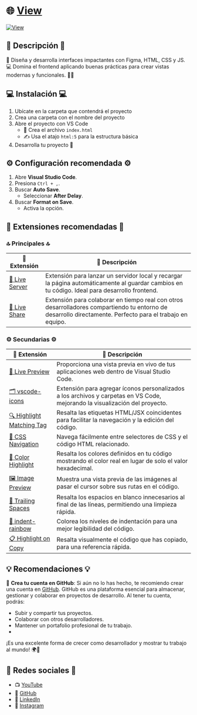 # 🌐 [View](https://github.com/elliotgaramendi/tecsup/tree/develop/01/view)

[![View](https://midu.dev/images/wallpapers/web-technologies-4k-wallpaper.png)](https://github.com/elliotgaramendi/tecsup/tree/develop/01/view)

## 📜 Descripción 📜
🎨 Diseña y desarrolla interfaces impactantes con Figma, HTML, CSS y JS. 💻 Domina el frontend aplicando buenas prácticas para crear vistas modernas y funcionales. 🚀✨

## 💻 Instalación 💻
1. Ubícate en la carpeta que contendrá el proyecto
2. Crea una carpeta con el nombre del proyecto
3. Abre el proyecto con VS Code
   - 📝 Crea el archivo `index.html`
   - ✍️ Usa el atajo `html:5` para la estructura básica
4. Desarrolla tu proyecto 🔨

## ⚙️ Configuración recomendada ⚙️

1. Abre **Visual Studio Code**.
2. Presiona `Ctrl + ,`.
3. Buscar **Auto Save**.
   - Seleccionar **After Delay**.
4. Buscar **Format on Save**.
   - Activa la opción.

## 🧩 Extensiones recomendadas 🧩

### 🔝 Principales 🔝
| 🔌 Extensión                                                                                    | 📄 Descripción                                                                                                                                             |
| ---------------------------------------------------------------------------------------------- | --------------------------------------------------------------------------------------------------------------------------------------------------------- |
| [🚀 Live Server](https://marketplace.visualstudio.com/items?itemName=ritwickdey.LiveServer)     | Extensión para lanzar un servidor local y recargar la página automáticamente al guardar cambios en tu código. Ideal para desarrollo frontend.             |
| [🤝 Live Share](https://marketplace.visualstudio.com/items?itemName=MS-vsliveshare.vsliveshare) | Extensión para colaborar en tiempo real con otros desarrolladores compartiendo tu entorno de desarrollo directamente. Perfecto para el trabajo en equipo. |

### ⚙️ Secundarias ⚙️
| 🔌 Extensión                                                                                                     | 📄 Descripción                                                                                                               |
| --------------------------------------------------------------------------------------------------------------- | --------------------------------------------------------------------------------------------------------------------------- |
| [👀 Live Preview](https://marketplace.visualstudio.com/items?itemName=ms-vscode.live-server)                     | Proporciona una vista previa en vivo de tus aplicaciones web dentro de Visual Studio Code.                                  |
| [🗂️ vscode-icons](https://marketplace.visualstudio.com/items?itemName=vscode-icons-team.vscode-icons)            | Extensión para agregar íconos personalizados a los archivos y carpetas en VS Code, mejorando la visualización del proyecto. |
| [🔍 Highlight Matching Tag](https://marketplace.visualstudio.com/items?itemName=vincaslt.highlight-matching-tag) | Resalta las etiquetas HTML/JSX coincidentes para facilitar la navegación y la edición del código.                           |
| [🎯 CSS Navigation](https://marketplace.visualstudio.com/items?itemName=pucelle.vscode-css-navigation)           | Navega fácilmente entre selectores de CSS y el código HTML relacionado.                                                     |
| [🌈 Color Highlight](https://marketplace.visualstudio.com/items?itemName=naumovs.color-highlight)                | Resalta los colores definidos en tu código mostrando el color real en lugar de solo el valor hexadecimal.                   |
| [🖼️ Image Preview](https://marketplace.visualstudio.com/items?itemName=kisstkondoros.vscode-gutter-preview)      | Muestra una vista previa de las imágenes al pasar el cursor sobre sus rutas en el código.                                   |
| [🚫 Trailing Spaces](https://marketplace.visualstudio.com/items?itemName=shardulm94.trailing-spaces)             | Resalta los espacios en blanco innecesarios al final de las líneas, permitiendo una limpieza rápida.                        |
| [🌈 indent-rainbow](https://marketplace.visualstudio.com/items?itemName=oderwat.indent-rainbow)                  | Colorea los niveles de indentación para una mejor legibilidad del código.                                                   |
| [📋 Highlight on Copy](https://marketplace.visualstudio.com/items?itemName=mguellsegarra.highlight-on-copy)      | Resalta visualmente el código que has copiado, para una referencia rápida.                                                  |

## 💡 Recomendaciones 💡

🔑 **Crea tu cuenta en GitHub**:
Si aún no lo has hecho, te recomiendo crear una cuenta en [GitHub](https://github.com/). GitHub es una plataforma esencial para almacenar, gestionar y colaborar en proyectos de desarrollo. Al tener tu cuenta, podrás:
- Subir y compartir tus proyectos.
- Colaborar con otros desarrolladores.
- Mantener un portafolio profesional de tu trabajo.
- 
¡Es una excelente forma de crecer como desarrollador y mostrar tu trabajo al mundo! 🌍🚀

## 🤗 Redes sociales 🤗
- 📺 [YouTube](https://www.youtube.com/@elliotgaramendi)  
- 🐙 [GitHub](https://github.com/elliotgaramendi)  
- 💼 [LinkedIn](https://www.linkedin.com/in/elliotgaramendi/)  
- 📸 [Instagram](https://www.instagram.com/elliotgaramendi/)  
